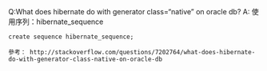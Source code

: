  Q:What does hibernate do with generator class=“native” on oracle db?
 A: 使用序列：hibernate_sequence
    
    create sequence hibernate_sequence;
    
    參考： http://stackoverflow.com/questions/7202764/what-does-hibernate-do-with-generator-class-native-on-oracle-db
    
    